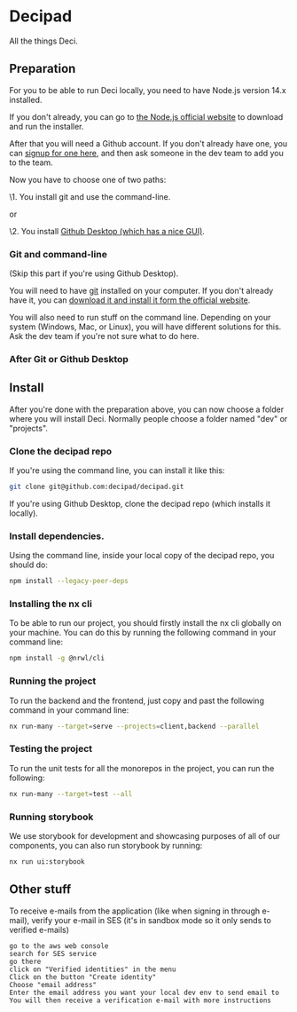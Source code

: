 # Decipad

All the things Deci.

## Preparation

For you to be able to run Deci locally, you need to have Node.js version 14.x installed.

If you don't already, you can go to [the Node.js official website](https://nodejs.org/en/) to download and run the installer.

After that you will need a Github account. If you don't already have one, you can [signup for one here](https://github.com/join), and then ask someone in the dev team to add you to the team.

Now you have to choose one of two paths:

\1. You install git and use the command-line.

or

\2. You install [Github Desktop (which has a nice GUI)](https://desktop.github.com).

### Git and command-line

(Skip this part if you're using Github Desktop).

You will need to have [git](https://git-scm.com) installed on your computer. If you don't already have it, you can [download it and install it form the official website](https://git-scm.com/download).

You will also need to run stuff on the command line. Depending on your system (Windows, Mac, or Linux), you will have different solutions for this. Ask the dev team if you're not sure what to do here.

### After Git or Github Desktop

## Install

After you're done with the preparation above, you can now choose a folder where you will install Deci. Normally people choose a folder named "dev" or "projects".

### Clone the decipad repo

If you're using the command line, you can install it like this:

```bash
git clone git@github.com:decipad/decipad.git
```

If you're using Github Desktop, clone the decipad repo (which installs it locally).

### Install dependencies.

Using the command line, inside your local copy of the decipad repo, you should do:

```bash
npm install --legacy-peer-deps
```

### Installing the nx cli

To be able to run our project, you should firstly install the nx cli globally on your machine. You can do this by running the following command in your command line:

```bash
npm install -g @nrwl/cli
```

### Running the project

To run the backend and the frontend, just copy and past the following command in your command line:

```bash
nx run-many --target=serve --projects=client,backend --parallel
```

### Testing the project

To run the unit tests for all the monorepos in the project, you can run the following:

```bash
nx run-many --target=test --all
```

### Running storybook

We use storybook for development and showcasing purposes of all of our components, you can also run storybook by running:

```bash
nx run ui:storybook
```

## Other stuff

To receive e-mails from the application (like when signing in through e-mail), verify your e-mail in SES (it's in sandbox mode so it only sends to verified e-mails)

    go to the aws web console
    search for SES service
    go there
    click on "Verified identities" in the menu
    Click on the button "Create identity"
    Choose "email address"
    Enter the email address you want your local dev env to send email to
    You will then receive a verification e-mail with more instructions

